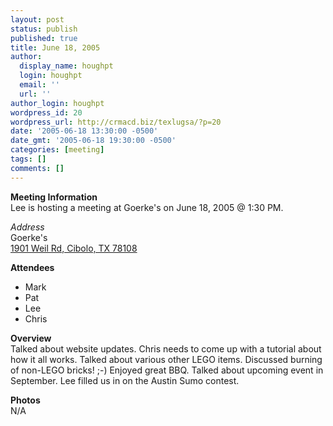 ```yaml
---
layout: post
status: publish
published: true
title: June 18, 2005
author:
  display_name: houghpt
  login: houghpt
  email: ''
  url: ''
author_login: houghpt
wordpress_id: 20
wordpress_url: http://crmacd.biz/texlugsa/?p=20
date: '2005-06-18 13:30:00 -0500'
date_gmt: '2005-06-18 19:30:00 -0500'
categories: [meeting]
tags: []
comments: []
---
```

<p><strong>Meeting Information</strong><br />
Lee is hosting a meeting at Goerke's on June 18, 2005 @ 1:30 PM.</p>
<p><em>Address</em><br />
Goerke's<br />
<a href="http://maps.google.com/maps?spn=.259277,.450551&saddr=San+Antonio,+TX&daddr=1901+Weil+Rd,+Cibolo,+TX+78108&hl=en">1901 Weil Rd, Cibolo, TX 78108</a></p>
<p><strong>Attendees</strong></p>
<ul>
<li>Mark</li>
<li>Pat</li>
<li>Lee</li>
<li>Chris</li>
</ul>
<p><strong>Overview</strong><br />
Talked about website updates. Chris needs to come up with a tutorial about how it all works. Talked about various other LEGO items. Discussed burning of non-LEGO bricks! ;-) Enjoyed great BBQ. Talked about upcoming event in September. Lee filled us in on the Austin Sumo contest.</p>
<p><strong>Photos</strong><br />
N/A</p>
